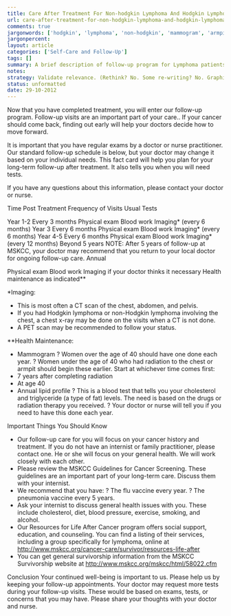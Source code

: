 ```yaml
---
title: Care After Treatment For Non-hodgkin Lymphoma And Hodgkin Lymphoma 
url: care-after-treatment-for-non-hodgkin-lymphoma-and-hodgkin-lymphoma
comments: true
jargonwords: ['hodgkin', 'lymphoma', 'non-hodgkin', 'mammogram', 'armpit', 'lipid', 'triglyceride', 'internist', 'survivorship']
jargonpercent:
layout: article
categories: ['Self-Care and Follow-Up']
tags: []
summary: A brief description of follow-up program for Lymphoma patients.
notes:
strategy: Validate relevance. (Rethink? No. Some re-writing? No. Graphics or diagrams? No. Photography? No. Podcast or audio? No. Video? No)
status: unformatted 
date: 29-10-2012
---
```

Now that you have completed treatment, you will enter our follow-up program. Follow-up visits are an important part of your care.. If your cancer should come back, finding out early will help your doctors decide how to move forward.

It is important that you have regular exams by a doctor or nurse practitioner.  Our standard follow-up schedule is below, but your doctor may  change it based on your  individual needs.  This fact card will help you plan for your long-term follow-up after treatment.  It also tells you when you will need  tests.

If you have any questions about this information, please contact your doctor or nurse.


Time Post Treatment
Frequency of Visits
Usual Tests



Year 1-2
Every 3 months
Physical exam
Blood work
Imaging* (every 6 months)
Year 3
Every 6 months
Physical exam
Blood work
Imaging* (every 6 months)
Year 4-5
Every 6 months
Physical exam
Blood work
Imaging* (every 12 months)
Beyond 5 years
NOTE: After 5 years of follow-up at MSKCC, your doctor may recommend that you return to your local doctor for ongoing follow-up care.
Annual

Physical exam
Blood work
Imaging  if  your doctor thinks it necessary 
Health maintenance as indicated**


*Imaging:  
* This is most often a CT scan of the chest, abdomen, and pelvis. 
* If you had Hodgkin lymphoma or non-Hodgkin lymphoma involving the chest, a chest x-ray may be done on the visits when a CT is not done.  
* A PET scan may be recommended to follow your status.

**Health Maintenance:  
* Mammogram
? Women over the age of 40 should have one done each year.
? Women under the age of 40 who had radiation to the chest or armpit should begin these earlier. Start at whichever time comes first:
* 7 years after completing radiation
* At age 40
* Annual lipid profile
? This is a blood test that tells you your cholesterol and triglyceride (a type of fat) levels. The need is based on the drugs or radiation therapy you received.
? Your doctor or nurse will tell you if you need to have this done each year. 

Important Things You Should Know
* Our follow-up care for you will focus on your cancer history and treatment. If you do not have an internist or family practitioner, please contact one. He or she will focus on your general health. We will work closely with each other. 
* Please review the MSKCC Guidelines for Cancer Screening.  These guidelines are an important part of your long-term care.  Discuss them with your internist.  
* We recommend that you have:
? The flu vaccine every year. 
? The pneumonia vaccine every 5 years.
* Ask your internist to discuss general health issues with you. These include cholesterol, diet, blood pressure, exercise, smoking, and alcohol. 
* Our  Resources for Life After Cancer program offers social support, education, and counseling. You can find a listing of their services, including a group specifically for lymphoma,  online at http://www.mskcc.org/cancer-care/survivor/resources-life-after    
* You can get general survivorship information from the MSKCC Survivorship website at http://www.mskcc.org/mskcc/html/58022.cfm


Conclusion
Your continued well-being is important to us.  Please help us by keeping your follow-up appointments.  Your doctor may request more tests during your follow-up visits.  These would be based on exams, tests, or concerns that you may have.  Please share your thoughts with your doctor and nurse.